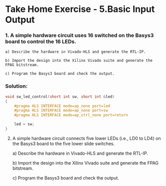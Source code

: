 # Take Home Exercise - 5.Basic Input Output


### 1. A simple hardware circuit uses 16 switched on the Basys3 board to control the 16 LEDs.

    a) Describe the hardware in Vivado-HLS and generate the RTL-IP.

    b) Import the design into the Xilinx Vivado suite and generate the FPAG bitstream.

    c) Program the Basys3 board and check the output.

### Solution:
```c
void sw_led_control(short int sw, short int &led)
{
	#pragma HLS INTERFACE mode=ap_none port=led
	#pragma HLS INTERFACE mode=ap_none port=sw
	#pragma HLS INTERFACE mode=ap_ctrl_none port=return

	led = sw;
}

```

2. A simple hardware circuit connects five lower LEDs (i.e., LD0 to LD4) on the Basys3 board to the five lower slide switches.

    a) Describe the hardware in Vivado-HLS and generate the RTL-IP.

    b) Import the design into the Xilinx Vivado suite and generate the FPAG bitstream.

    c) Program the Basys3 board and check the output.

```c

```
